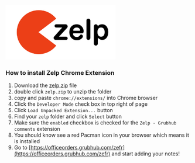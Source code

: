 <img src="https://raw.githubusercontent.com/jcandeli/zelp/master/dist/logo.png" alt="Zelp Chrome Extension" width="300" />

### How to install Zelp Chrome Extension

1. Download the [zelp.zip](https://github.com/jcandeli/zelp/raw/master/dist/zelp.zip) file
1. double click `zelp.zip` to unzip the folder
1. copy and paste `chrome://extensions/` into Chrome browser
1. Click the `Developer Mode` check box in top right of page
1. Click `Load Unpacked Extension...` button
1. Find your `zelp` folder and click `Select` button
1. Make sure the `enabled` checkbox is checked for the `Zelp - Grubhub comments` extension
1. You should know see a red Pacman icon in your browser which means it is installed
1. Go to [https://officeorders.grubhub.com/zefr](https://officeorders.grubhub.com/zefr) and start adding your notes!

